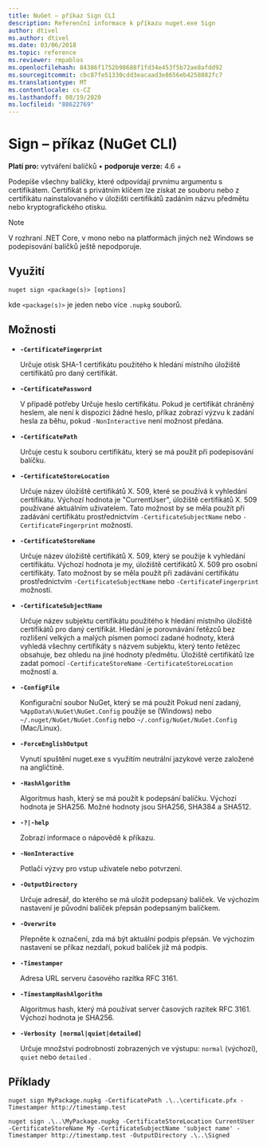 ```yaml
---
title: NuGet – příkaz Sign CLI
description: Referenční informace k příkazu nuget.exe Sign
author: dtivel
ms.author: dtivel
ms.date: 03/06/2018
ms.topic: reference
ms.reviewer: rmpablos
ms.openlocfilehash: 84386f1752b98688f1fd34e453f5b72ae8afdd92
ms.sourcegitcommit: cbc87fe51330cdd3eacaad3e8656eb4258882fc7
ms.translationtype: MT
ms.contentlocale: cs-CZ
ms.lasthandoff: 08/19/2020
ms.locfileid: "88622769"
---
```

# <a name="sign-command-nuget-cli"></a>Sign – příkaz (NuGet CLI)

**Platí pro:** vytváření balíčků &bullet; **podporuje verze:** 4.6 +

Podepíše všechny balíčky, které odpovídají prvnímu argumentu s certifikátem. Certifikát s privátním klíčem lze získat ze souboru nebo z certifikátu nainstalovaného v úložišti certifikátů zadáním názvu předmětu nebo kryptografického otisku.

> [!Note]
> V rozhraní .NET Core, v mono nebo na platformách jiných než Windows se podepisování balíčků ještě nepodporuje.

## <a name="usage"></a>Využití

```cli
nuget sign <package(s)> [options]
```

kde `<package(s)>` je jeden nebo více `.nupkg` souborů.

## <a name="options"></a>Možnosti

- **`-CertificateFingerprint`**

  Určuje otisk SHA-1 certifikátu použitého k hledání místního úložiště certifikátů pro daný certifikát.

- **`-CertificatePassword`**

  V případě potřeby Určuje heslo certifikátu. Pokud je certifikát chráněný heslem, ale není k dispozici žádné heslo, příkaz zobrazí výzvu k zadání hesla za běhu, pokud `-NonInteractive` není možnost předána.

- **`-CertificatePath`**

  Určuje cestu k souboru certifikátu, který se má použít při podepisování balíčku.

- **`-CertificateStoreLocation`**

  Určuje název úložiště certifikátů X. 509, které se používá k vyhledání certifikátu. Výchozí hodnota je "CurrentUser", úložiště certifikátů X. 509 používané aktuálním uživatelem. Tato možnost by se měla použít při zadávání certifikátu prostřednictvím `-CertificateSubjectName` nebo `-CertificateFingerprint` možností.

- **`-CertificateStoreName`**

  Určuje název úložiště certifikátů X. 509, který se použije k vyhledání certifikátu. Výchozí hodnota je my, úložiště certifikátů X. 509 pro osobní certifikáty. Tato možnost by se měla použít při zadávání certifikátu prostřednictvím `-CertificateSubjectName` nebo `-CertificateFingerprint` možností.

- **`-CertificateSubjectName`**

  Určuje název subjektu certifikátu použitého k hledání místního úložiště certifikátů pro daný certifikát.  Hledání je porovnávání řetězců bez rozlišení velkých a malých písmen pomocí zadané hodnoty, která vyhledá všechny certifikáty s názvem subjektu, který tento řetězec obsahuje, bez ohledu na jiné hodnoty předmětu.  Úložiště certifikátů lze zadat pomocí `-CertificateStoreName` `-CertificateStoreLocation` možností a.

- **`-ConfigFile`**

  Konfigurační soubor NuGet, který se má použít Pokud není zadaný, `%AppData%\NuGet\NuGet.Config` použije se (Windows) nebo `~/.nuget/NuGet/NuGet.Config` nebo `~/.config/NuGet/NuGet.Config` (Mac/Linux).

- **`-ForceEnglishOutput`**

  Vynutí spuštění nuget.exe s využitím neutrální jazykové verze založené na angličtině.

- **`-HashAlgorithm`**

  Algoritmus hash, který se má použít k podepsání balíčku. Výchozí hodnota je SHA256. Možné hodnoty jsou SHA256, SHA384 a SHA512.

- **`-?|-help`**

  Zobrazí informace o nápovědě k příkazu.

- **`-NonInteractive`**

  Potlačí výzvy pro vstup uživatele nebo potvrzení.

- **`-OutputDirectory`**

  Určuje adresář, do kterého se má uložit podepsaný balíček. Ve výchozím nastavení je původní balíček přepsán podepsaným balíčkem.

- **`-Overwrite`**

  Přepněte k označení, zda má být aktuální podpis přepsán. Ve výchozím nastavení se příkaz nezdaří, pokud balíček již má podpis.

- **`-Timestamper`**

  Adresa URL serveru časového razítka RFC 3161.

- **`-TimestampHashAlgorithm`**

  Algoritmus hash, který má používat server časových razítek RFC 3161. Výchozí hodnota je SHA256.

- **`-Verbosity [normal|quiet|detailed]`**

  Určuje množství podrobností zobrazených ve výstupu: `normal` (výchozí), `quiet` nebo `detailed` .

## <a name="examples"></a>Příklady

```cli
nuget sign MyPackage.nupkg -CertificatePath .\..\certificate.pfx -Timestamper http://timestamp.test

nuget sign .\..\MyPackage.nupkg -CertificateStoreLocation CurrentUser -CertificateStoreName My -CertificateSubjectName 'subject name' -Timestamper http://timestamp.test -OutputDirectory .\..\Signed
```
